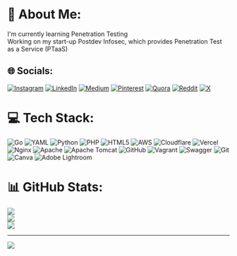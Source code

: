 # 💫 About Me:
I'm currently learning Penetration Testing <br>Working on my start-up Postdev Infosec, which provides Penetration Test as a Service (PTaaS)


## 🌐 Socials:
[![Instagram](https://img.shields.io/badge/Instagram-%23E4405F.svg?logo=Instagram&logoColor=white)](https://instagram.com/shivaaawe/) [![LinkedIn](https://img.shields.io/badge/LinkedIn-%230077B5.svg?logo=linkedin&logoColor=white)](https://linkedin.com/in/theshivasaireddy/) [![Medium](https://img.shields.io/badge/Medium-12100E?logo=medium&logoColor=white)](https://medium.com@mikkilishiva) [![Pinterest](https://img.shields.io/badge/Pinterest-%23E60023.svg?logo=Pinterest&logoColor=white)](https://pinterest.com/https://in.pinterest.com/mikkilishiva/) [![Quora](https://img.shields.io/badge/Quora-%23B92B27.svg?logo=Quora&logoColor=white)](https://quora.com/profileShiva-Reddy-1061) [![Reddit](https://img.shields.io/badge/Reddit-%23FF4500.svg?logo=Reddit&logoColor=white)](https://reddit.com/user/Dapper_Novel8901/) [![X](https://img.shields.io/badge/X-black.svg?logo=X&logoColor=white)](https://x.com/MSHIVASAIREDDY3) 

# 💻 Tech Stack:
![Go](https://img.shields.io/badge/go-%2300ADD8.svg?style=for-the-badge&logo=go&logoColor=white) ![YAML](https://img.shields.io/badge/yaml-%23ffffff.svg?style=for-the-badge&logo=yaml&logoColor=151515) ![Python](https://img.shields.io/badge/python-3670A0?style=for-the-badge&logo=python&logoColor=ffdd54) ![PHP](https://img.shields.io/badge/php-%23777BB4.svg?style=for-the-badge&logo=php&logoColor=white) ![HTML5](https://img.shields.io/badge/html5-%23E34F26.svg?style=for-the-badge&logo=html5&logoColor=white) ![AWS](https://img.shields.io/badge/AWS-%23FF9900.svg?style=for-the-badge&logo=amazon-aws&logoColor=white) ![Cloudflare](https://img.shields.io/badge/Cloudflare-F38020?style=for-the-badge&logo=Cloudflare&logoColor=white) ![Vercel](https://img.shields.io/badge/vercel-%23000000.svg?style=for-the-badge&logo=vercel&logoColor=white) ![Nginx](https://img.shields.io/badge/nginx-%23009639.svg?style=for-the-badge&logo=nginx&logoColor=white) ![Apache](https://img.shields.io/badge/apache-%23D42029.svg?style=for-the-badge&logo=apache&logoColor=white) ![Apache Tomcat](https://img.shields.io/badge/apache%20tomcat-%23F8DC75.svg?style=for-the-badge&logo=apache-tomcat&logoColor=black) ![GitHub](https://img.shields.io/badge/github-%23121011.svg?style=for-the-badge&logo=github&logoColor=white) ![Vagrant](https://img.shields.io/badge/vagrant-%231563FF.svg?style=for-the-badge&logo=vagrant&logoColor=white) ![Swagger](https://img.shields.io/badge/-Swagger-%23Clojure?style=for-the-badge&logo=swagger&logoColor=white) ![Git](https://img.shields.io/badge/git-%23F05033.svg?style=for-the-badge&logo=git&logoColor=white) ![Canva](https://img.shields.io/badge/Canva-%2300C4CC.svg?style=for-the-badge&logo=Canva&logoColor=white) ![Adobe Lightroom](https://img.shields.io/badge/Adobe%20Lightroom-31A8FF.svg?style=for-the-badge&logo=Adobe%20Lightroom&logoColor=white)
# 📊 GitHub Stats:
![](https://github-readme-stats.vercel.app/api?username=shivahuh1&theme=dark&hide_border=false&include_all_commits=false&count_private=false)<br/>
![](https://github-readme-streak-stats.herokuapp.com/?user=shivahuh1&theme=dark&hide_border=false)<br/>
![](https://github-readme-stats.vercel.app/api/top-langs/?username=shivahuh1&theme=dark&hide_border=false&include_all_commits=false&count_private=false&layout=compact)

---
[![](https://visitcount.itsvg.in/api?id=shivahuh1&icon=0&color=0)](https://visitcount.itsvg.in)

<!-- Proudly created with GPRM ( https://gprm.itsvg.in ) -->
